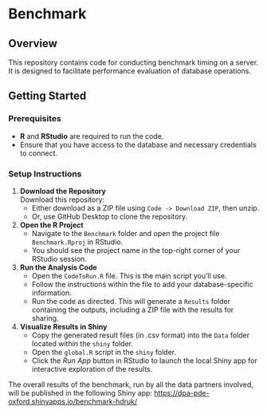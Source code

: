 # Benchmark

## Overview

This repository contains code for conducting benchmark timing on a server. It is designed to facilitate performance evaluation of database operations.

## Getting Started

### Prerequisites

-   **R** and **RStudio** are required to run the code.
-   Ensure that you have access to the database and necessary credentials to connect.

### Setup Instructions

1.  **Download the Repository**\
    Download this repository:
    -   Either download as a ZIP file using `Code -> Download ZIP`, then unzip.
    -   Or, use GitHub Desktop to clone the repository.
2.  **Open the R Project**
    -   Navigate to the `Benchmark` folder and open the project file `Benchmark.Rproj` in RStudio.
    -   You should see the project name in the top-right corner of your RStudio session.
3.  **Run the Analysis Code**
    -   Open the `CodeToRun.R` file. This is the main script you’ll use.
    -   Follow the instructions within the file to add your database-specific information.
    -   Run the code as directed. This will generate a `Results` folder containing the outputs, including a ZIP file with the results for sharing.
4.  **Visualize Results in Shiny**
    -   Copy the generated result files (in .csv format) into the `Data` folder located within the `shiny` folder.
    -   Open the `global.R` script in the `shiny` folder.
    -   Click the *Run App* button in RStudio to launch the local Shiny app for interactive exploration of the results.

The overall results of the benchmark, run by all the data partners involved, will be published in the following Shiny app: <https://dpa-pde-oxford.shinyapps.io/benchmark-hdruk/>
